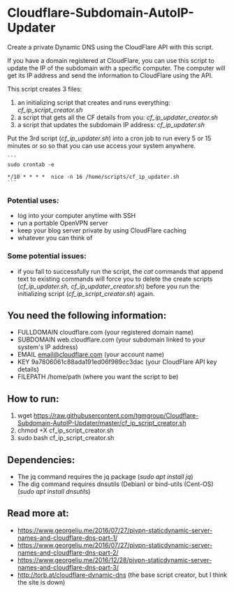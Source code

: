 # Cloudflare-Subdomain-AutoIP-Updater
Create a private Dynamic DNS using the CloudFlare API with this script.

If you have a domain registered at CloudFlare, you can use this script to update the IP of the subdomain with a specific computer. The computer will get its IP address and send the information to CloudFlare using the API.

This script creates 3 files: 
1. an initializing script that creates and runs everything: *cf_ip_script_creator.sh*
2. a script that gets all the CF details from you: *cf_ip_updater_creator.sh*
3. a script that updates the subdomain IP address: *cf_ip_updater.sh*

Put the 3rd script (*cf_ip_updater.sh*) into a cron job to run every 5 or 15 minutes or so so that you can use access your system anywhere.

    ```
    sudo crontab -e
    
    */10 * * * *  nice -n 16 /home/scripts/cf_ip_updater.sh
    ```

### Potential uses:
* log into your computer anytime with SSH
* run a portable OpenVPN server
* keep your blog server private by using CloudFlare caching
* whatever you can think of

### Some potential issues:
* if you fail to successfully run the script, the *cat* commands that append text to existing commands will force you to delete the create scripts (*cf_ip_updater.sh, cf_ip_updater_creator.sh*) before you run the initializing script (*cf_ip_script_creator.sh*) again.

## You need the following information: 
* FULLDOMAIN   cloudflare.com (your registered domain name)
* SUBDOMAIN    web.cloudflare.com (your subdomain linked to your system's IP address)<br>
* EMAIL        email@cloudflare.com (your account name)
* KEY          9a7806061c88ada191ed06f989cc3dac (your CloudFlare API key details)
* FILEPATH     /home/path (where you want the script to be)

## How to run:
1. wget https://raw.githubusercontent.com/tgmgroup/Cloudflare-Subdomain-AutoIP-Updater/master/cf_ip_script_creator.sh
2. chmod +X cf_ip_script_creator.sh
3. sudo bash cf_ip_script_creator.sh

## Dependencies: 
* The jq command requires the jq package (*sudo apt install jq*)
* The dig command requires dnsutils (Debian) or bind-utils (Cent-OS) (*sudo apt install dnsutils*)

## Read more at:
* https://www.georgeliu.me/2016/07/27/pivpn-staticdynamic-server-names-and-cloudflare-dns-part-1/
* https://www.georgeliu.me/2016/07/27/pivpn-staticdynamic-server-names-and-cloudflare-dns-part-2/
* https://www.georgeliu.me/2016/12/28/pivpn-staticdynamic-server-names-and-cloudflare-dns-part-3/
* http://torb.at/cloudflare-dynamic-dns (the base script creator, but I think the site is down)
